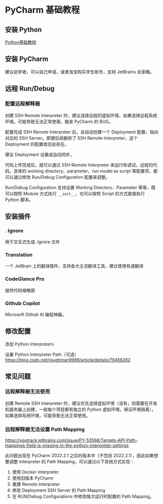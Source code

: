 # PyCharm 基础教程


## 安装 Python

[Python基础教程](work/programming/Python/Python基础教程.md)

## 安装 PyCharm

建议初学者，可以自己申请，或者淘宝购买学生账号，支持 JetBrains 全家桶。


## 远程 Run/Debug

### 配置远程解释器

创建 SSH Remote Interpreter 时，建议选择远程的虚拟环境，如果选择远程系统环境，可能导致无法正常使用，触发 PyCharm 的 BUG。

配置完成 SSH Remote  Interpreter 后，会自动创建一个 Deployment 配置，指向对应的 SSH Server。即便后续删除了 SSH Remote Interpreter，这个 Deployment 的配置依旧会存在。

建议 Deployment 设置成自动同步。

代码上传完成后，就可以通过 SSH Remote Interpreter 来运行和调试，远程的代码。具体的 working directory、parameter、run model as script 等配置项，都可以通过修改 Run/Debug Configuration 配置来调整。

Run/Debug Configuration 支持设置 Working Directory、Parameter 等等，既可以按照 Module 方式执行 `__init__`，也可以按照 Script 的方式直接执行 Python 脚本。
## 安装插件

### . Ignore

用于交互式生成. Ignore 文件

### Translation

一个 JetBrain 上的翻译插件，支持各大主流翻译工具，建议使用有道翻译

### CodeGlance Pro

提供代码缩略图

### Github Copilot

Microsoft Github AI 编程神器。



## 修改配置


添加 Python Interpreters


设置 Python Interpreter Path（可选）
https://blog.csdn.net/roughman9999/article/details/79458262


## 常见问题


### 远程解释器无法使用

创建 Remote SSH Interpreter 时，建议优先选择虚拟环境（没有，则需要在开发机服务器上创建，一般每个项目都有独立的 Python 虚拟环境，保证环境隔离），如果选择系统环境，可能导致无法正常使用。


### 远程解释器无法设置 Path Mapping

https://youtrack.jetbrains.com/issue/PY-53568/Targets-API-Path-mappings-field-is-missing-in-the-python-interpreter-settings

此问题出现在 PyCharm 2022.2.1 之后的版本中（不包括 2022.2.1），因此如果想要调整 Interpreter 的 Path Mapping，可以通过以下其他方式实现：
1. 使用 Docker Interpreter
2. 使用旧版本 PyCharm
3. 重建 Remote Interpreter
4. 修改 Deployment SSH Server 的 Path Mapping
5. 在 RUN/Debug Configurations 中修改每次运行时配置的 Path Mapping。